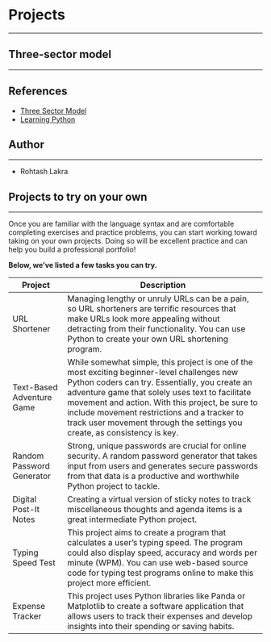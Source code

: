 # Projects

---



## Three-sector model

---


## References
- [Three Sector Model](https://en.wikipedia.org/wiki/Three-sector_model)
- [Learning Python](https://bootcamp.berkeley.edu/resources/coding/learn-python)


## Author

---

- Rohtash Lakra

## Projects to try on your own

---

Once you are familiar with the language syntax and are comfortable completing exercises and practice problems, you can start working toward taking on your own projects.
Doing so will be excellent practice and can help you build a professional portfolio!

**Below, we’ve listed a few tasks you can try.**

| Project                   | Description                                                                                                                                                                                                                                                                                                                                                                      |
|---------------------------|----------------------------------------------------------------------------------------------------------------------------------------------------------------------------------------------------------------------------------------------------------------------------------------------------------------------------------------------------------------------------------|
| URL Shortener             | Managing lengthy or unruly URLs can be a pain, so URL shorteners are terrific resources that make URLs look more appealing without detracting from their functionality. You can use Python to create your own URL shortening program.                                                                                                                                            |
| Text-Based Adventure Game | While somewhat simple, this project is one of the most exciting beginner-level challenges new Python coders can try. Essentially, you create an adventure game that solely uses text to facilitate movement and action. With this project, be sure to include movement restrictions and a tracker to track user movement through the settings you create, as consistency is key. |
| Random Password Generator | Strong, unique passwords are crucial for online security. A random password generator that takes input from users and generates secure passwords from that data is a productive and worthwhile Python project to tackle.                                                                                                                                                         |
| Digital Post-It Notes     | Creating a virtual version of sticky notes to track miscellaneous thoughts and agenda items is a great intermediate Python project.                                                                                                                                                                                                                                              |
| Typing Speed Test         | This project aims to create a program that calculates a user’s typing speed. The program could also display speed, accuracy and words per minute (WPM). You can use web-based source code for typing test programs online to make this project more efficient.                                                                                                                   |
| Expense Tracker           | This project uses Python libraries like Panda or Matplotlib to create a software application that allows users to track their expenses and develop insights into their spending or saving habits.                                                                                                                                                                                |

